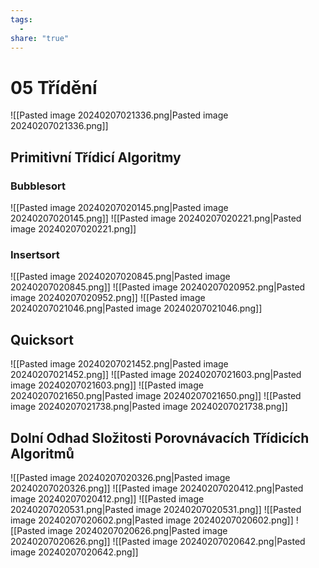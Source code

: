 ```yaml
---
tags:
  - 
share: "true"
---
```


# 05 Třídění

![[Pasted image 20240207021336.png|Pasted image 20240207021336.png]]

## Primitivní Třídicí Algoritmy

### Bubblesort

![[Pasted image 20240207020145.png|Pasted image 20240207020145.png]]
![[Pasted image 20240207020221.png|Pasted image 20240207020221.png]]

### Insertsort

![[Pasted image 20240207020845.png|Pasted image 20240207020845.png]]
![[Pasted image 20240207020952.png|Pasted image 20240207020952.png]]
![[Pasted image 20240207021046.png|Pasted image 20240207021046.png]]

## Quicksort

![[Pasted image 20240207021452.png|Pasted image 20240207021452.png]]
![[Pasted image 20240207021603.png|Pasted image 20240207021603.png]]
![[Pasted image 20240207021650.png|Pasted image 20240207021650.png]]
![[Pasted image 20240207021738.png|Pasted image 20240207021738.png]]

## Dolní Odhad Složitosti Porovnávacích Třídicích Algoritmů

![[Pasted image 20240207020326.png|Pasted image 20240207020326.png]]
![[Pasted image 20240207020412.png|Pasted image 20240207020412.png]]
![[Pasted image 20240207020531.png|Pasted image 20240207020531.png]]
![[Pasted image 20240207020602.png|Pasted image 20240207020602.png]]
![[Pasted image 20240207020626.png|Pasted image 20240207020626.png]]
![[Pasted image 20240207020642.png|Pasted image 20240207020642.png]]